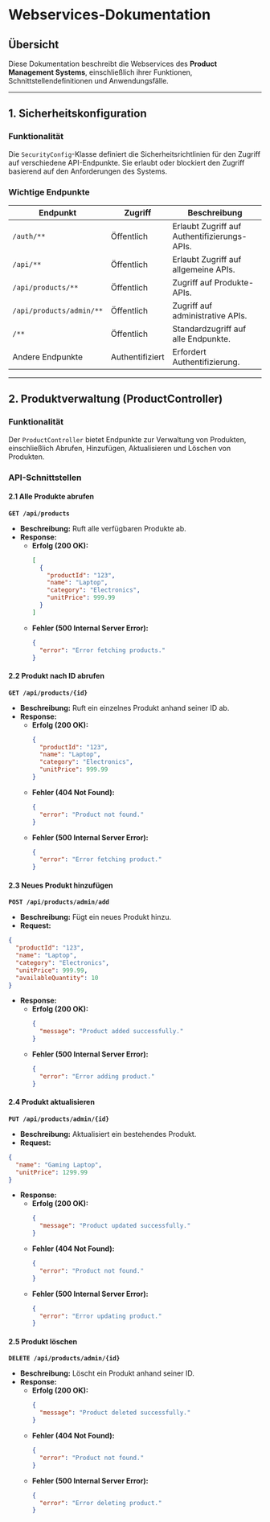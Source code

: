 # Webservices-Dokumentation

## Übersicht
Diese Dokumentation beschreibt die Webservices des **Product Management Systems**, einschließlich ihrer Funktionen, Schnittstellendefinitionen und Anwendungsfälle. 

---

## **1. Sicherheitskonfiguration**

### **Funktionalität**
Die `SecurityConfig`-Klasse definiert die Sicherheitsrichtlinien für den Zugriff auf verschiedene API-Endpunkte. Sie erlaubt oder blockiert den Zugriff basierend auf den Anforderungen des Systems.

### **Wichtige Endpunkte**

| Endpunkt                     | Zugriff        | Beschreibung                                   |
|------------------------------|----------------|-----------------------------------------------|
| `/auth/**`                   | Öffentlich     | Erlaubt Zugriff auf Authentifizierungs-APIs. |
| `/api/**`                    | Öffentlich     | Erlaubt Zugriff auf allgemeine APIs.         |
| `/api/products/**`           | Öffentlich     | Zugriff auf Produkte-APIs.                   |
| `/api/products/admin/**`     | Öffentlich     | Zugriff auf administrative APIs.             |
| `/**`                        | Öffentlich     | Standardzugriff auf alle Endpunkte.          |
| Andere Endpunkte             | Authentifiziert| Erfordert Authentifizierung.                 |

---

## **2. Produktverwaltung (ProductController)**

### **Funktionalität**
Der `ProductController` bietet Endpunkte zur Verwaltung von Produkten, einschließlich Abrufen, Hinzufügen, Aktualisieren und Löschen von Produkten.

### **API-Schnittstellen**

#### **2.1 Alle Produkte abrufen**
**`GET /api/products`**

- **Beschreibung:** Ruft alle verfügbaren Produkte ab.
- **Response:**
  - **Erfolg (200 OK):**
    ```json
    [
      {
        "productId": "123",
        "name": "Laptop",
        "category": "Electronics",
        "unitPrice": 999.99
      }
    ]
    ```
  - **Fehler (500 Internal Server Error):**
    ```json
    {
      "error": "Error fetching products."
    }
    ```

#### **2.2 Produkt nach ID abrufen**
**`GET /api/products/{id}`**

- **Beschreibung:** Ruft ein einzelnes Produkt anhand seiner ID ab.
- **Response:**
  - **Erfolg (200 OK):**
    ```json
    {
      "productId": "123",
      "name": "Laptop",
      "category": "Electronics",
      "unitPrice": 999.99
    }
    ```
  - **Fehler (404 Not Found):**
    ```json
    {
      "error": "Product not found."
    }
    ```
  - **Fehler (500 Internal Server Error):**
    ```json
    {
      "error": "Error fetching product."
    }
    ```

#### **2.3 Neues Produkt hinzufügen**
**`POST /api/products/admin/add`**

- **Beschreibung:** Fügt ein neues Produkt hinzu.
- **Request:**
```json
{
  "productId": "123",
  "name": "Laptop",
  "category": "Electronics",
  "unitPrice": 999.99,
  "availableQuantity": 10
}
```
- **Response:**
  - **Erfolg (200 OK):**
    ```json
    {
      "message": "Product added successfully."
    }
    ```
  - **Fehler (500 Internal Server Error):**
    ```json
    {
      "error": "Error adding product."
    }
    ```

#### **2.4 Produkt aktualisieren**
**`PUT /api/products/admin/{id}`**

- **Beschreibung:** Aktualisiert ein bestehendes Produkt.
- **Request:**
```json
{
  "name": "Gaming Laptop",
  "unitPrice": 1299.99
}
```
- **Response:**
  - **Erfolg (200 OK):**
    ```json
    {
      "message": "Product updated successfully."
    }
    ```
  - **Fehler (404 Not Found):**
    ```json
    {
      "error": "Product not found."
    }
    ```
  - **Fehler (500 Internal Server Error):**
    ```json
    {
      "error": "Error updating product."
    }
    ```

#### **2.5 Produkt löschen**
**`DELETE /api/products/admin/{id}`**

- **Beschreibung:** Löscht ein Produkt anhand seiner ID.
- **Response:**
  - **Erfolg (200 OK):**
    ```json
    {
      "message": "Product deleted successfully."
    }
    ```
  - **Fehler (404 Not Found):**
    ```json
    {
      "error": "Product not found."
    }
    ```
  - **Fehler (500 Internal Server Error):**
    ```json
    {
      "error": "Error deleting product."
    }
    ```

